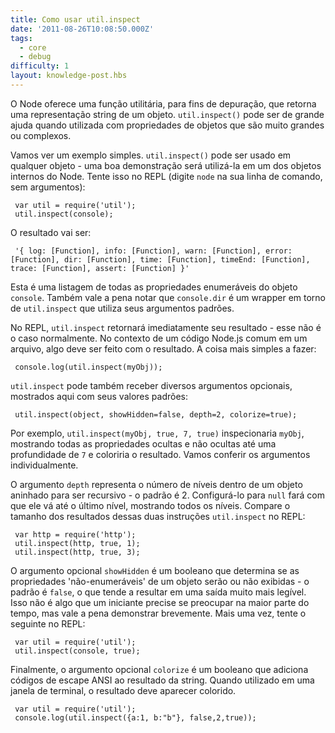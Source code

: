 ```yaml
---
title: Como usar util.inspect
date: '2011-08-26T10:08:50.000Z'
tags:
  - core
  - debug
difficulty: 1
layout: knowledge-post.hbs
---
```


O Node oferece uma função utilitária, para fins de depuração, que retorna uma representação string de um objeto. `util.inspect()` pode ser de grande ajuda quando utilizada com propriedades de objetos que são muito grandes ou complexos.

Vamos ver um exemplo simples. `util.inspect()` pode ser usado em qualquer objeto - uma boa demonstração será utilizá-la em um dos objetos internos do Node. Tente isso no REPL (digite `node` na sua linha de comando, sem argumentos):

     var util = require('util');
     util.inspect(console);

O resultado vai ser:

     '{ log: [Function], info: [Function], warn: [Function], error: [Function], dir: [Function], time: [Function], timeEnd: [Function], trace: [Function], assert: [Function] }'

Esta é uma listagem de todas as propriedades enumeráveis ​​do objeto `console`. Também vale a pena notar que `console.dir` é um wrapper em torno de `util.inspect` que utiliza seus argumentos padrões.

No REPL, `util.inspect` retornará imediatamente seu resultado - esse não é o caso normalmente. No contexto de um código Node.js comum em um arquivo, algo deve ser feito com o resultado. A coisa mais simples a fazer:

     console.log(util.inspect(myObj));

`util.inspect` pode também receber diversos argumentos opcionais, mostrados aqui com seus valores padrões:

     util.inspect(object, showHidden=false, depth=2, colorize=true);

Por exemplo, `util.inspect(myObj, true, 7, true)` inspecionaria `myObj`, mostrando todas as propriedades ocultas e não ocultas até uma profundidade de `7` e coloriria o resultado. Vamos conferir os argumentos individualmente.

O argumento `depth` representa o número de níveis dentro de um objeto aninhado para ser recursivo - o padrão é 2. Configurá-lo para `null` fará com que ele vá até o último nível, mostrando todos os níveis. Compare o tamanho dos resultados dessas duas instruções `util.inspect` no REPL:

     var http = require('http');
     util.inspect(http, true, 1);
     util.inspect(http, true, 3);

O argumento opcional `showHidden` é um booleano que determina se as propriedades 'não-enumeráveis' de um objeto serão ou não exibidas - o padrão é `false`, o que tende a resultar em uma saída muito mais legível. Isso não é algo que um iniciante precise se preocupar na maior parte do tempo, mas vale a pena demonstrar brevemente. Mais uma vez, tente o seguinte no REPL:

     var util = require('util');
     util.inspect(console, true);

Finalmente, o argumento opcional `colorize` é um booleano que adiciona códigos de escape ANSI ao resultado da string. Quando utilizado em uma janela de terminal, o resultado deve aparecer colorido.

     var util = require('util');
     console.log(util.inspect({a:1, b:"b"}, false,2,true));
